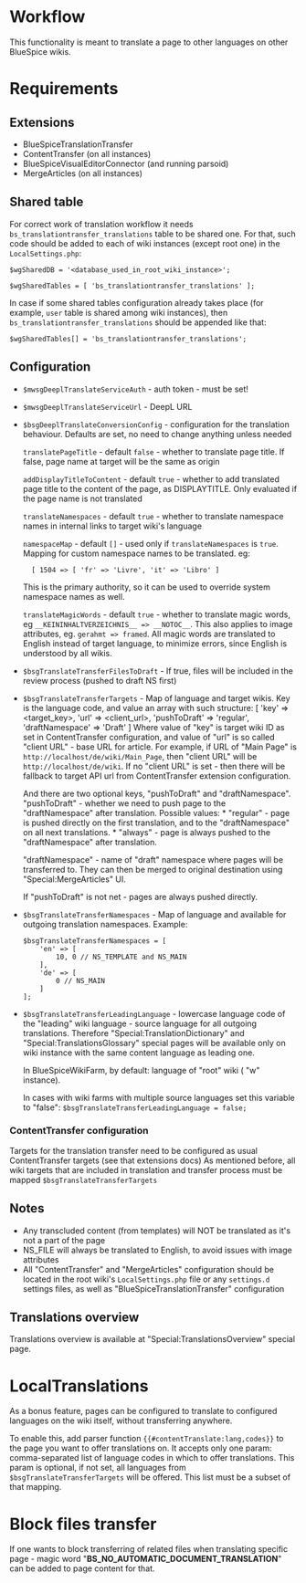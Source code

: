 # Workflow
This functionality is meant to translate a page to other languages on other BlueSpice wikis.

# Requirements
## Extensions
* BlueSpiceTranslationTransfer
* ContentTransfer (on all instances)
* BlueSpiceVisualEditorConnector (and running parsoid)
* MergeArticles (on all instances)

## Shared table
For correct work of translation workflow it needs `bs_translationtransfer_translations` table to be shared one.
For that, such code should be added to each of wiki instances (except root one) in the `LocalSettings.php`:

	$wgSharedDB = '<database_used_in_root_wiki_instance>';

	$wgSharedTables = [ 'bs_translationtransfer_translations' ];

In case if some shared tables configuration already takes place (for example, `user` table is shared among wiki instances), then `bs_translationtransfer_translations` should be appended like that:

	$wgSharedTables[] = 'bs_translationtransfer_translations';


## Configuration
- `$mwsgDeeplTranslateServiceAuth` - auth token - must be set!
- `$mwsgDeeplTranslateServiceUrl` - DeepL URL

- `$bsgDeeplTranslateConversionConfig` - configuration for the translation behaviour. Defaults are set, no need to change anything unless needed

  `translatePageTitle` - default `false` -  whether to translate page title. If false, page name at target will be the same as origin

  `addDisplayTitleToContent` - default `true` - whether to add translated page title to the content of the page, as DISPLAYTITLE. Only evaluated if the page name is not translated

  `translateNamespaces` - default `true` - whether to translate namespace names in internal links to target wiki's language

  `namespaceMap` - default `[]` - used only if `translateNamespaces` is `true`. Mapping for custom namespace names to be translated. eg:

        [ 1504 => [ 'fr' => 'Livre', 'it' => 'Libro' ]

  This is the primary authority, so it can be used to override system namespace names as well.

  `translateMagicWords` - default `true` - whether to translate magic words, eg `__KEININHALTVERZEICHNIS__ => __NOTOC__`. This also applies to image attributes, eg. `gerahmt => framed`. All magic words are translated to English instead of target language, to minimize errors, since English is understood by all wikis.

- `$bsgTranslateTransferFilesToDraft` - If true, files will be included in the review process (pushed to draft NS first)
- `$bsgTranslateTransferTargets` - Map of language and target wikis. Key is the language code, and value an array with such structure:
		[ 'key' => <target_key>, 'url' => <client_url>, 'pushToDraft' => 'regular', 'draftNamespace' => 'Draft' ]
  Where value of "key" is target wiki ID as set in ContentTransfer configuration, and value of "url" is so called "client URL" - base URL for article.
  For example, if URL of "Main Page" is `http://localhost/de/wiki/Main_Page`, then "client URL" will be `http://localhost/de/wiki`.
  If no "client URL" is set - then there will be fallback to target API url from ContentTransfer extension configuration.

  And there are two optional keys, "pushToDraft" and "draftNamespace".
	"pushToDraft" - whether we need to push page to the "draftNamespace" after translation. Possible values:
  	  * "regular" - page is pushed directly on the first translation, and to the "draftNamespace" on all next translations.
      * "always" - page is always pushed to the "draftNamespace" after translation.

	"draftNamespace" - name of "draft" namespace where pages will be transferred to. They can then be merged to original destination using "Special:MergeArticles" UI.

  If "pushToDraft" is not net - pages are always pushed directly.


- `$bsgTranslateTransferNamespaces` - Map of language and available for outgoing translation namespaces. Example:


	  $bsgTranslateTransferNamespaces = [
		  'en' => [
			  10, 0 // NS_TEMPLATE and NS_MAIN
		  ],
		  'de' => [
			  0 // NS_MAIN
		  ]
	  ];

- `$bsgTranslateTransferLeadingLanguage` - lowercase language code of the "leading" wiki language - source language for all outgoing translations. Therefore "Special:TranslationDictionary" and "Special:TranslationsGlossary" special pages will be available only on wiki instance with the same content language as leading one.

	In BlueSpiceWikiFarm, by default: language of "root" wiki ( "w" instance).

	In cases with wiki farms with multiple source languages set this variable to "false":
		`$bsgTranslateTransferLeadingLanguage = false;`

### ContentTransfer configuration
Targets for the translation transfer need to be configured as usual ContentTransfer targets (see that extensions docs)
As mentioned before, all wiki targets that are included in translation and transfer process must be mapped `$bsgTranslateTransferTargets`

## Notes
- Any transcluded content (from templates) will NOT be translated as it's not a part of the page
- NS_FILE will always be translated to English, to avoid issues with image attributes
- All "ContentTransfer" and "MergeArticles" configuration should be located in the root wiki's `LocalSettings.php` file or any `settings.d` settings files, as well as "BlueSpiceTranslationTransfer" configuration

## Translations overview
Translations overview is available at "Special:TranslationsOverview" special page.

# LocalTranslations
As a bonus feature, pages can be configured to translate to configured languages on the wiki itself, without transferring anywhere.

To enable this, add parser function `{{#contentTranslate:lang,codes}}` to the page you want to offer translations on.
It accepts only one param: comma-separated list of language codes in which to offer translations. This param is optional, if not set, all languages
from `$bsgTranslateTransferTargets` will be offered. This list must be a subset of that mapping.

# Block files transfer
If one wants to block transferring of related files when translating specific page - magic word "__BS_NO_AUTOMATIC_DOCUMENT_TRANSLATION__" can be added to page content for that.
